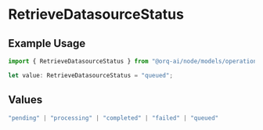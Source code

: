 # RetrieveDatasourceStatus

## Example Usage

```typescript
import { RetrieveDatasourceStatus } from "@orq-ai/node/models/operations";

let value: RetrieveDatasourceStatus = "queued";
```

## Values

```typescript
"pending" | "processing" | "completed" | "failed" | "queued"
```